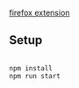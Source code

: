 
[firefox extension](https://addons.mozilla.org/en-US/firefox/addon/taobao-order-summary/)

## Setup
```shell

npm install
npm run start

```